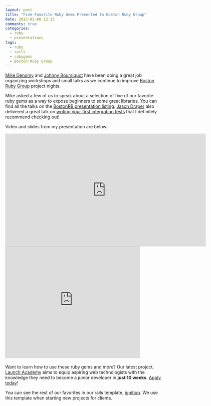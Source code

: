 ```yaml
---
layout: post
title: "Five Favorite Ruby Gems Presented to Boston Ruby Group"
date: 2013-02-08 12:13
comments: true
categories: 
  - ruby
  - presentations
tags:
  - ruby
  - rails
  - rubygems
  - Boston Ruby Group
---
```


[Mike Denomy](https://twitter.com/mdenomy) and [Johnny Boursiquot](https://twitter.com/jboursiquot) have been doing a great job organizing workshops and small talks as we continue to improve [Boston Ruby Group](http://bostonrb.org) project nights.

<!-- more -->

Mike asked a few of us to speak about a selection of five of our favorite ruby gems as a way to expose beginners to some great libraries. You can find all the talks on the [BostonRB presentation listing](http://bostonrb.org/presentations). [Jason Draper](https://github.com/drapergeek) also delivered a great talk on [writing your first integration tests](http://bostonrb.org/presentations/introduction-to-integration-testing) that I definitely recommend checking out!

Video and slides from my presentation are below.

<iframe width="640" height="360" src="http://www.youtube.com/embed/GC74Da_GZcY?feature=player_embedded" frameborder="0" allowfullscreen></iframe>

<iframe src="http://www.slideshare.net/slideshow/embed_code/16383686" width="427" height="356" frameborder="0" marginwidth="0" marginheight="0" scrolling="no" style="border:1px solid #CCC;border-width:1px 1px 0;margin-bottom:5px" allowfullscreen webkitallowfullscreen mozallowfullscreen></iframe>

Want to learn how to use these ruby gems and more? Our latest project, [Launch Academy](http://launchacademy.co) aims to equip aspiring web technologists with the knowledge they need to become a junior developer in **just 10 weeks**. [Apply today](http://launchacademy.co/applications/new)!

You can see the rest of our favorites in our rails template, [ignition](https://github.com/launchware/ignition). We use this template when starting new projects for clients.

